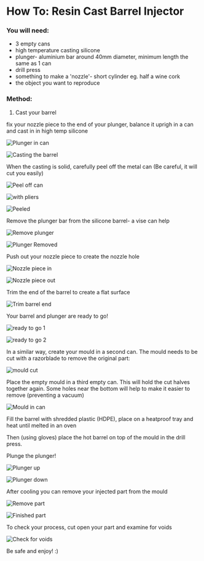 # How To: Resin Cast Barrel Injector

### You will need:

- 3 empty cans
- high temperature casting silicone
- plunger- aluminium bar around 40mm diameter, minimum length the same as 1 can
- drill press
- something to make a 'nozzle'- short cylinder eg. half a wine cork
- the object you want to reproduce


### Method:

1. Cast your barrel

fix your nozzle piece to the end of your plunger, balance it uprigh in a can and cast in in high temp silicone

![Plunger in can](https://github.com/plastic-hub/products/blob/master/howto/resin-cast-barrel-injector/IMG-20200420-WA0021.jpg)

![Casting the barrel](https://github.com/plastic-hub/products/blob/master/howto/resin-cast-barrel-injector/IMG-20200420-WA0022.jpg)

When the casting is solid, carefully peel off the metal can (Be careful, it will cut you easily)

![Peel off can](https://github.com/plastic-hub/products/blob/master/howto/resin-cast-barrel-injector/IMG-20200420-WA0020.jpg)

![with pliers](https://github.com/plastic-hub/products/blob/master/howto/resin-cast-barrel-injector/IMG-20200420-WA0004.jpg)

![Peeled](https://github.com/plastic-hub/products/blob/master/howto/resin-cast-barrel-injector/IMG-20200420-WA0019.jpg)

Remove the plunger bar from the silicone barrel- a vise can help

![Remove plunger](https://github.com/plastic-hub/products/blob/master/howto/resin-cast-barrel-injector/IMG-20200420-WA0017.jpg)

![Plunger Removed](https://github.com/plastic-hub/products/blob/master/howto/resin-cast-barrel-injector/IMG-20200420-WA0016.jpg)

Push out your nozzle piece to create the nozzle hole

![Nozzle piece in](https://github.com/plastic-hub/products/blob/master/howto/resin-cast-barrel-injector/IMG-20200420-WA0018.jpg)

![Nozzle piece out](https://github.com/plastic-hub/products/blob/master/howto/resin-cast-barrel-injector/IMG-20200420-WA0015.jpg)

Trim the end of the barrel to create a flat surface

![Trim barrel end](https://github.com/plastic-hub/products/blob/master/howto/resin-cast-barrel-injector/IMG-20200420-WA0014.jpg)

Your barrel and plunger are ready to go!

![ready to go 1](https://github.com/plastic-hub/products/blob/master/howto/resin-cast-barrel-injector/IMG-20200420-WA0013.jpg)

![ready to go 2](https://github.com/plastic-hub/products/blob/master/howto/resin-cast-barrel-injector/IMG-20200420-WA0012.jpg)

In a similar way, create your mould in a second can. The mould needs to be cut with a razorblade to remove the original part:

![mould cut](https://github.com/plastic-hub/products/blob/master/howto/resin-cast-barrel-injector/IMG-20200420-WA0008.jpg)

Place the empty mould in a third empty can. This will hold the cut halves together again. Some holes near the bottom will help to make it easier to remove (preventing a vacuum) 

![Mould in can](https://github.com/plastic-hub/products/blob/master/howto/resin-cast-barrel-injector/IMG-20200420-WA0006.jpg)

Fill the barrel with shredded plastic (HDPE), place on a heatproof tray and heat until melted in an oven

Then (using gloves) place the hot barrel on top of the mould in the drill press.

Plunge the plunger!

![Plunger up](https://github.com/plastic-hub/products/blob/master/howto/resin-cast-barrel-injector/IMG-20200420-WA0009.jpg)

![Plunger down](https://github.com/plastic-hub/products/blob/master/howto/resin-cast-barrel-injector/IMG-20200420-WA0007.jpg)

After cooling you can remove your injected part from the mould

![Remove part](https://github.com/plastic-hub/products/blob/master/howto/resin-cast-barrel-injector/IMG-20200420-WA0005.jpg)

![Finished part](https://github.com/plastic-hub/products/blob/master/howto/resin-cast-barrel-injector/IMG-20200420-WA0000.jpg)

To check your process, cut open your part and examine for voids

![Check for voids](https://github.com/plastic-hub/products/blob/master/howto/resin-cast-barrel-injector/IMG-20200420-WA0001.jpg)

Be safe and enjoy! :)

